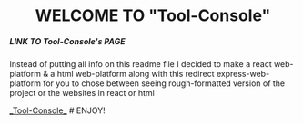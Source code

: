  # <h1 align="center">WELCOME TO __"Tool-Console"__</h1> 
 
 ##### LINK TO Tool-Console's PAGE
 
 <p>Instead of putting all info on this readme file I decided to make a react web-platform & a html web-platform along with this redirect express-web-platform for you to chose between seeing rough-formatted version of the project or the websites in react or html</p> 
 <a href="https://choseplatform--coder4.repl.co/">_Tool-Console_</a>
 # ENJOY!
